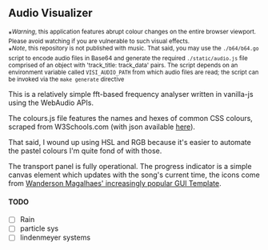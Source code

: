 ## Audio Visualizer

*<sup>_Warning_, this application features abrupt colour changes on the entire browser viewport. Please avoid watching if you are vulnerable to such visual effects.</sup>  
*<sup>_Note_, this repository is not published with music. That said, you may use the `./b64/b64.go` script to encode audio files in Base64 and generate the required `./static/audio.js` file comprised of an object with 'track_title: track_data' pairs. The script depends on an environment variable called `VISI_AUDIO_PATH` from which audio files are read; the script can be invoked via the `make generate` directive</sup>  

This is a relatively simple fft-based frequency analyser written in vanilla-js using the WebAudio APIs.  

The colours.js file features the names and hexes of common CSS colours, scraped from W3Schools.com (with json available [here](https://gist.github.com/kendfss/6a27250ee81df61115b1b6661818725a)).  

That said, I wound up using HSL and RGB because it's easier to automate the pastel colours I'm quite fond of with those.

The transport panel is fully operational. The progress indicator is a simple canvas element which updates with the song's current time, the icons come from [Wanderson Magalhaes' increasingly popular GUI Template](https://github.com/Wanderson-Magalhaes/Simple_PySide_Base).  


#### TODO
- [ ] Rain
- [ ] particle sys
- [ ] lindenmeyer systems
